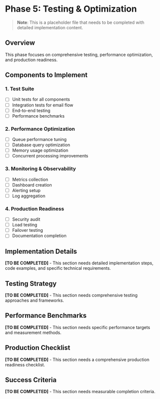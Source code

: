 # Phase 5: Testing & Optimization

> **Note**: This is a placeholder file that needs to be completed with detailed implementation content.

## Overview
This phase focuses on comprehensive testing, performance optimization, and production readiness.

## Components to Implement

### 1. Test Suite
- [ ] Unit tests for all components
- [ ] Integration tests for email flow
- [ ] End-to-end testing
- [ ] Performance benchmarks

### 2. Performance Optimization
- [ ] Queue performance tuning
- [ ] Database query optimization
- [ ] Memory usage optimization
- [ ] Concurrent processing improvements

### 3. Monitoring & Observability
- [ ] Metrics collection
- [ ] Dashboard creation
- [ ] Alerting setup
- [ ] Log aggregation

### 4. Production Readiness
- [ ] Security audit
- [ ] Load testing
- [ ] Failover testing
- [ ] Documentation completion

## Implementation Details
**[TO BE COMPLETED]** - This section needs detailed implementation steps, code examples, and specific technical requirements.

## Testing Strategy
**[TO BE COMPLETED]** - This section needs comprehensive testing approaches and frameworks.

## Performance Benchmarks
**[TO BE COMPLETED]** - This section needs specific performance targets and measurement methods.

## Production Checklist
**[TO BE COMPLETED]** - This section needs a comprehensive production readiness checklist.

## Success Criteria
**[TO BE COMPLETED]** - This section needs measurable completion criteria.